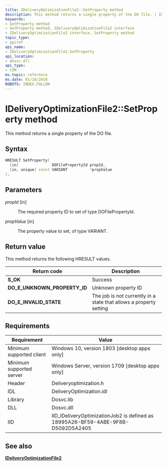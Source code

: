 ```yaml
---
title: IDeliveryOptimizationFile2::SetProperty method
description: This method returns a single property of the DO file. | IDeliveryOptimizationFile2::SetProperty method
keywords:
- SetProperty method
- SetProperty method, IDeliveryOptimizationFile2 interface
- IDeliveryOptimizationFile2 interface, SetProperty method
topic_type:
- apiref
api_name:
- IDeliveryOptimizationFile2.SetProperty
api_location:
- dosvc.dll
api_type:
- COM
ms.topic: reference
ms.date: 01/18/2018
ROBOTS: INDEX,FOLLOW
---
```


# IDeliveryOptimizationFile2::SetProperty method

This method returns a single property of the DO file.

## Syntax

```C++
HRESULT SetProperty(
  [in]               DOFilePropertyId propId,
  [in, unique] const VARIANT          *propValue
);
```

## Parameters

<dl> <dt>

*propId* \[in\]
</dt> <dd>

The required property ID to set of type DOFilePropertyId.

</dd> <dt>

*propValue* \[in\]
</dt> <dd>

The property value to set, of type VARIANT.

</dd> </dl>

## Return value

This method returns the following HRESULT values.

| Return code                  | Description                                                        |
|------------------------------|--------------------------------------------------------------------|
| **S_OK**                     | Success                                                            |
| **DO_E_UNKNOWN_PROPERTY_ID** | Unknown property ID                                                |
| **DO_E_INVALID_STATE**       | The job is not currently in a state that allows a property setting |

## Requirements

| Requirement | Value |
|---------------------------|----------------------------------------------------------------------------------|
| Minimum supported client  | Windows 10, version 1803 \[desktop apps only\]                                   |
| Minimum supported server  | Windows Server, version 1709 \[desktop apps only\]                               |
| Header                    | Deliveryoptimization.h                                                           |
| IDL                       | DeliveryOptimization.idl                                                         |
| Library                   | Dosvc.lib                                                                        |
| DLL                       | Dosvc.dll                                                                        |
| IID                       | IID_IDeliveryOptimizationJob2 is defined as 18995A26-BF59-4ABE-9F8B-D5092D5A2405 |

## See also

[**IDeliveryOptimizationFile2**](ideliveryoptimizationfile2.md)
